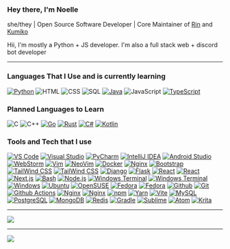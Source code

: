 ### Hey there, I'm Noelle
 
she/they | Open Source Software Developer | Core Maintainer of [Rin](https://github.com/No767/Rin) and [Kumiko](https://github.com/No767/Kumiko)

Hii, I'm mostly a Python + JS developer. I'm also a full stack web + discord bot developer

--- 
### Languages That I Use and is currently learning

[![Python](https://img.shields.io/badge/-Python-141414?style=flat&logo=python)](https://www.python.org/)
![HTML](https://img.shields.io/badge/-HTML-141414?style=flat&logo=html5)
![CSS](https://img.shields.io/badge/-CSS-141414?style=flat&logo=css3)
![SQL](https://img.shields.io/badge/-SQL-141414?style=flat&logo=postgresql)
[![Java](https://img.shields.io/badge/-Java-141414?style=flat&logo=java)](https://adoptium.net/)
![JavaScript](https://img.shields.io/badge/-JavaScript-141414?style=flat&logo=javascript)
[![TypeScript](https://img.shields.io/badge/-TypeScript-141414?style=flat&logo=typescript)](https://www.typescriptlang.org/)

### Planned Languages to Learn

![C](https://img.shields.io/badge/-C-141414?style=flat&logo=c)
![C++](https://img.shields.io/badge/-C++-141414?style=flat&logo=c%2B%2B)
[![Go](https://img.shields.io/badge/-Go-141414?style=flat&logo=go)](https://go.dev/)
[![Rust](https://img.shields.io/badge/-Rust-141414?style=flat&logo=rust)](https://www.rust-lang.org/)
[![C#](https://img.shields.io/badge/-C%23-141414?style=flat&logo=csharp)](https://docs.microsoft.com/en-us/dotnet/csharp/)
[![Kotlin](https://img.shields.io/badge/-Kotlin-141414?style=flat&logo=kotlin)](https://kotlinlang.org/)

### Tools and Tech that I use

[![VS Code](https://img.shields.io/badge/-Visual%20Studio%20Code-141414?style=flat&logo=visual-studio-code&logoColor=007ACC)](https://code.visualstudio.com/)
[![Visual Studio](https://img.shields.io/badge/-Visual%20Studio-141414?style=flat&logo=visual-studio)](https://visualstudio.microsoft.com/)
[![PyCharm](https://img.shields.io/badge/-PyCharm-141414?style=flat&logo=pycharm)](https://www.jetbrains.com/pycharm/)
[![IntelliJ IDEA](https://img.shields.io/badge/-IntelliJ%20IDEA-141414?style=flat&logo=intellij%20idea)](https://www.jetbrains.com/idea/)
[![Android Studio](https://img.shields.io/badge/-Android%20Studio-141414?style=flat&logo=android%20studio)](https://developer.android.com/studio)
[![WebStorm](https://img.shields.io/badge/-WebStorm-141414?style=flat&logo=webstorm)](https://www.jetbrains.com/webstorm/)
[![Vim](https://img.shields.io/badge/-Vim-141414?style=flat&logo=vim)](https://vim.org)
[![NeoVim](https://img.shields.io/badge/-NeoVim-141414?style=flat&logo=neovim)](https://neovim.io)
[![Docker](https://img.shields.io/badge/-Docker-141414?style=flat&logo=docker)](https://docker.com)
[![Nginx](https://img.shields.io/badge/-Nginx-141414?style=flat&logo=nginx)](https://nginx.org/)
[![Bootstrap](https://img.shields.io/badge/-Bootstrap-141414?style=flat&logo=bootstrap)](https://getbootstrap.com/)
[![TailWind CSS](https://img.shields.io/badge/-Tailwind%20CSS-141414?style=flat&logo=tailwindcss)](https://tailwindcss.com)
[![TailWind CSS](https://img.shields.io/badge/-MUI-141414?style=flat&logo=mui)](https://tailwindcss.com)
[![Django](https://img.shields.io/badge/-Django-141414?style=flat&logo=django)](https://djangoproject.com)
[![Flask](https://img.shields.io/badge/-Flask-141414?style=flat&logo=flask)](https://flask.palletsprojects.com/en/2.0.x/)
[![React](https://img.shields.io/badge/-React-141414?style=flat&logo=react)](https://reactjs.org)
[![React](https://img.shields.io/badge/-React%20Native-141414?style=flat&logo=react)](https://reactjs.org)
[![Next.js](https://img.shields.io/badge/-Next.js-141414?style=flat&logo=next.js)](https://nextjs.org/org)
[![Bash](https://img.shields.io/badge/-Bash-141414?style=flat&logo=gnubash)](https://www.gnu.org/software/bash/)
[![Node.js](https://img.shields.io/badge/-Node.js-141414?style=flat&logo=node.js)](https://nodejs.org/en/)
[![Windows Terminal](https://img.shields.io/badge/-Windows%20Terminal-141414?style=flat&logo=windows%20terminal)](https://github.com/microsoft/terminal)
[![Windows Terminal](https://img.shields.io/badge/-Alacritty-141414?style=flat&logo=alacritty)](https://github.com/microsoft/terminal)
[![Windows](https://img.shields.io/badge/-Windows-141414?style=flat&logo=windows)](https://www.microsoft.com/en-us/windows/)
[![Ubuntu](https://img.shields.io/badge/-Ubuntu-141414?style=flat&logo=ubuntu)](https://ubuntu.com/)
[![OpenSUSE](https://img.shields.io/badge/-OpenSUSE-141414?style=flat&logo=opensuse)](https://ubuntu.com/)
[![Fedora](https://img.shields.io/badge/-Fedora-141414?style=flat&logo=fedora)](https://ubuntu.com/)
[![Fedora](https://img.shields.io/badge/-PopOS-141414?style=flat&logo=popos)](https://ubuntu.com/)
[![Github](https://img.shields.io/badge/-Github-141414?style=flat&logo=github)](https://github.com)
[![Git](https://img.shields.io/badge/-Git-141414?style=flat&logo=git)](https://git-scm.com/)
[![Github Actions](https://img.shields.io/badge/-Github%20Actions-141414?style=flat&logo=github-actions)](https://github.com/features/actions)
[![Nginx](https://img.shields.io/badge/-LLVM-141414?style=flat&logo=llvm)](https://nginx.org/)
[![Nginx](https://img.shields.io/badge/-GCC-141414?style=flat&logo=gnu)](https://nginx.org/)
[![npm](https://img.shields.io/badge/-npm-141414?style=flat&logo=npm)](https://www.npmjs.com/)
[![Yarn](https://img.shields.io/badge/-Yarn-141414?style=flat&logo=yarn)](https://yarnpkg.com/)
[![Vite](https://img.shields.io/badge/-Vite-141414?style=flat&logo=vite)](https://vitejs.dev/)
[![MySQL](https://img.shields.io/badge/-MySQL-141414?style=flat&logo=mysql&logoColor=FFFFFF)](https://www.mysql.com/)
[![PostgreSQL](https://img.shields.io/badge/-PostgreSQL-141414?style=flat&logo=postgresql&logoColor=FFFFFF)](https://www.postgresql.org/)
[![MongoDB](https://img.shields.io/badge/-MongoDB-141414?style=flat&logo=mongodb)](https://www.mongodb.com/)
[![Redis](https://img.shields.io/badge/-Redis-141414?style=flat&logo=redis)](https://www.postgresql.org/)
[![Gradle](https://img.shields.io/badge/-Gradle-141414?style=flat&logo=gradle)](https://gradle.org/)
[![Sublime](https://img.shields.io/badge/-Sublime-141414?style=flat&logo=sublimetext)](https://www.sublimetext.com/)
[![Atom](https://img.shields.io/badge/-Atom-141414?style=flat&logo=atom)](https://atom.io)
[![Krita](https://img.shields.io/badge/-Krita-141414?style=flat&logo=krita&logoColor=white)](https://krita.org/en)

---
<a href="https://github.com/No767">
  <img align="center" src="https://github-readme-stats.vercel.app/api?username=No767&count_private=true&show_icons=true&theme=synthwave" />
</a>

---

<a href="https://github.com/No767">
 <img align="center" src="https://github-readme-stats.vercel.app/api/top-langs/?&username=No767&hide=css,html" />
</a>
